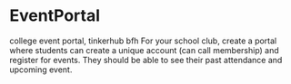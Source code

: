 # EventPortal
college event portal, tinkerhub bfh
For your school club, create a portal where students can create a unique account (can call membership) and register for events. They should be able to see their past attendance and upcoming event. 
